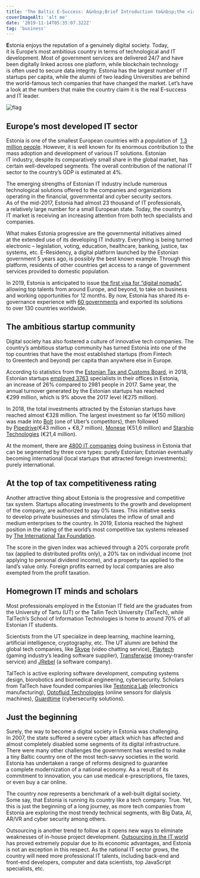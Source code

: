 ```yaml
---
title: 'The Baltic E-Success: A&nbsp;Brief Introduction to&nbsp;the <i>Estonian IT</i>&nbsp;Industry'
coverImageAlt: 'alt me'
date: '2019-11-14T05:35:07.322Z'
tag: 'business'
---
```


**E**stonia enjoys the reputation of&nbsp;a&nbsp;genuinely digital society. Today, it&nbsp;is&nbsp;Europe’s most ambitious country in&nbsp;terms of&nbsp;technological and&nbsp;IT development. Most of&nbsp;government services are delivered 24/7 and have been digitally linked across one platform, while blockchain technology is&nbsp;often used to&nbsp;secure data integrity. Estonia has the largest number of&nbsp;IT startups per capita, while the alumni of&nbsp;two leading Universities are behind the world-famous tech companies that have changed the market. Let’s have a&nbsp;look at&nbsp;the numbers that make the country claim it&nbsp;is&nbsp;the real E-success and&nbsp;IT leader.

<Img imageName="flag" alt="flag" withBigMargin/>

## Europe’s most developed IT sector

Estonia is&nbsp;one of&nbsp;the smallest European countries with a&nbsp;population of&nbsp; <a href="https://www.worldometers.info/world-population/estonia-population/" rel="nofollow noopener" target="_blank">1,3 million people</a>. However, it&nbsp;is&nbsp;well known for its enormous contribution to&nbsp;the mass adoption and development of&nbsp;various&nbsp;IT solutions. Estonian IT&nbsp;industry, despite its comparatively small share in&nbsp;the global market, has certain well-developed segments. The overall contribution of&nbsp;the national&nbsp;IT sector to&nbsp;the country’s GDP is&nbsp;estimated at&nbsp;4%.

The emerging strengths of&nbsp;Estonian IT&nbsp;industry include numerous technological solutions offered to&nbsp;the companies and organizations operating in&nbsp;the financial, governmental and cyber security sectors. As&nbsp;of&nbsp;the mid-2017, Estonia had almost 23&nbsp;thousand of&nbsp;IT professionals, a&nbsp;relatively large number for a&nbsp;small European state. Today, the country’s IT&nbsp;market is&nbsp;receiving an&nbsp;increasing attention from both tech specialists and companies.

What makes Estonia progressive are the governmental initiatives aimed at&nbsp;the extended use of&nbsp;its developing&nbsp;IT industry. Everything is&nbsp;being turned electronic&nbsp;– legislation, voting, education, healthcare, banking, justice, tax systems, etc. E-Residency, a&nbsp;digital platform launched by&nbsp;the Estonian government 5&nbsp;years ago, is&nbsp;possibly the best known example. Through this platform, residents of&nbsp;other countries get access to&nbsp;a&nbsp;range of&nbsp;government services provided to&nbsp;domestic population.

In&nbsp;2019, Estonia is&nbsp;anticipated to&nbsp;issue <a href="https://e-estonia.com/digital-nomads-visa-shape-urban-employment/" rel="nofollow noopener" target="_blank">the first visa for “digital nomads”</a>, allowing top talents from around Europe, and beyond, to&nbsp;take on&nbsp;business and working opportunities for 12&nbsp;months. By&nbsp;now, Estonia has shared its e-governance experience with <a href="https://e-estonia.com/it-sector/" rel="nofollow noopener" target="_blank">60 governments</a> and exported its solutions to&nbsp;over 130 countries worldwide.

## The ambitious startup community

Digital society has also fostered a&nbsp;culture of&nbsp;innovative tech companies. The country’s ambitious startup community has turned Estonia into one of&nbsp;the top countries that have the most established startups (from Fintech to&nbsp;Greentech and beyond) per capita than anywhere else in&nbsp;Europe.

According to&nbsp;statistics from the <a href="https://www.emta.ee/eng" rel="nofollow noopener" target="_blank">Estonian Tax and Customs Board</a>, in&nbsp;2018, Estonian startups <a href="https://www.startupestonia.ee/blog/2018-records-for-the-estonian-startup-sector-new-wave-of-entrepreneurs-in-the-community" rel="nofollow noopener" target="_blank">employed 3763</a> specialists in&nbsp;their offices in&nbsp;Estonia, an&nbsp;increase of&nbsp;26% compared to&nbsp;2981 people in&nbsp;2017. Same year, the annual turnover generated by&nbsp;the Estonian startups has reached €299&nbsp;million, which is&nbsp;9% above the 2017 level (€275&nbsp;million).

In&nbsp;2018, the total investments attracted by&nbsp;the Estonian startups have reached almost €328&nbsp;million. The largest investment so&nbsp;far (€150&nbsp;million) was made into <a href="https://bolt.eu/ru/" rel="nofollow noopener" target="_blank">Bolt</a> (one of&nbsp;Uber’s competitors), then followed by&nbsp;<a href="https://www.pipedrive.com/" rel="nofollow noopener" target="_blank">Pipedrive</a>(€43 million + €8,7&nbsp;million), <a href="https://monese.com/" rel="nofollow noopener" target="_blank">Monese</a> (€51,6&nbsp;million) and <a href="https://www.starship.xyz/" rel="nofollow noopener" target="_blank">Starship Technologies</a> (€21,4&nbsp;million).

At&nbsp;the moment, there are <a href="https://e-estonia.com/it-sector/" rel="nofollow noopener" target="_blank">4800 IT companies</a> doing business in&nbsp;Estonia that can be&nbsp;segmented by&nbsp;three core types: purely Estonian; Estonian eventually becoming international (local startups that attracted foreign investments); purely international.

## At the top of tax competitiveness rating

Another attractive thing about Estonia is&nbsp;the progressive and competitive tax system. Startups allocating investments to&nbsp;the growth and development of&nbsp;the company, are authorized to&nbsp;pay&nbsp;0% taxes. This initiative seeks to&nbsp;develop private businesses and stimulates the inflow of&nbsp;small and medium enterprises to&nbsp;the country. In&nbsp;2019, Estonia reached the highest position in&nbsp;the rating of&nbsp;the world’s most competitive tax systems released by&nbsp;<a href="https://taxfoundation.org/2019-international-index/" rel="nofollow noopener" target="_blank">The&nbsp;International&nbsp;Tax&nbsp;Foundation</a>.

The score in&nbsp;the given index was achieved through a&nbsp;20% corporate profit tax (applied to&nbsp;distributed profits only), a&nbsp;20% tax on&nbsp;individual income (not applying to&nbsp;personal dividend income), and a&nbsp;property tax applied to&nbsp;the land’s value only. Foreign profits earned by&nbsp;local companies are also exempted from the profit taxation.

<Separator type="color-line" lineColor="#D3D3FF" imageName="manWithCafeBg"/>

## Homegrown IT minds and scholars

Most professionals employed in&nbsp;the Estonian IT&nbsp;field are the graduates from the University of&nbsp;Tartu (UT) or&nbsp;the Tallin Tech University (TalTech), while TalTech’s School of&nbsp;Information Technologies is&nbsp;home to&nbsp;around&nbsp;70% of&nbsp;all Estonian IT&nbsp;students.

Scientists from the&nbsp;UT specialize in&nbsp;deep learning, machine learning, artificial intelligence, cryptography, etc. The UT&nbsp;alumni are behind the global tech companies, like <a href="https://www.skype.com/" rel="nofollow noopener" target="_blank">Skype</a> (video chatting service), <a href="http://www.playtech.ee/?nav=index&lang=en" rel="nofollow noopener" target="_blank">Playtech</a> (gaming industry’s leading software supplier), <a href="https://transferwise.com/" rel="nofollow noopener" target="_blank">Transferwise</a> (money-transfer service) and <a href="https://www.jrebel.com/" rel="nofollow noopener" target="_blank">JRebel</a> (a&nbsp;software company).

TalTech is&nbsp;active exploring software development, computing systems design, biorobotics and biomedical engineering, cybersecurity. Scholars from TalTech have founded companies like <a href="http://testonica.com/" rel="nofollow noopener" target="_blank">Testonica Lab</a> (electronics manufacturing), <a href="https://www.funderbeam.com/startups/optofluid-technologies" rel="nofollow noopener" target="_blank">Optofluid Technologies</a> (online sensors for dialysis machines), <a href="https://guardtime.com/" rel="nofollow noopener" target="_blank">Guardtime</a> (cybersecurity solutions).

## Just the beginning

Surely, the way to&nbsp;become a&nbsp;digital society in&nbsp;Estonia was challenging. In&nbsp;2007, the state suffered a&nbsp;severe cyber attack which has affected and almost completely disabled some segments of&nbsp;its digital infrastructure. There were many other challenges the government has wrestled to&nbsp;make a&nbsp;tiny Baltic country one of&nbsp;the most tech-savvy societies in&nbsp;the world. Estonia has undertaken a&nbsp;range of&nbsp;reforms designed to&nbsp;guarantee a&nbsp;complete modernization of&nbsp;a&nbsp;national economy. As&nbsp;a&nbsp;result of&nbsp;its commitment to&nbsp;innovation, you can use medical e-prescriptions, file taxes, or&nbsp;even buy a&nbsp;car online.

The country now represents a&nbsp;benchmark of&nbsp;a&nbsp;well-built digital society. Some say, that Estonia is&nbsp;running its country like a&nbsp;tech company. True. Yet, this is&nbsp;just the beginning of&nbsp;a&nbsp;long journey, as&nbsp;more tech companies from Estonia are exploring the most trendy technical segments, with Big Data, AI, AR/VR and cyber security among others.

Outsourcing is&nbsp;another trend to&nbsp;follow as&nbsp;it&nbsp;opens new ways to&nbsp;eliminate weaknesses of&nbsp;in-house project development. <a href="https://loremscriptum.com/#about" rel="nofollow noopener" target="_blank">Outsourcing in the IT world</a> has proved extremely popular due to&nbsp;its economic advantages, and Estonia is&nbsp;not an&nbsp;exception in&nbsp;this respect. As&nbsp;the national&nbsp;IT sector grows, the country will need more professional&nbsp;IT talents, including back-end and front-end developers, computer and data scientists, top JavaScript specialists, etc.
